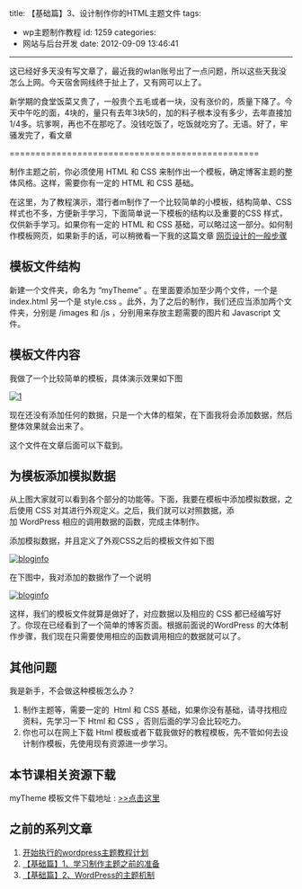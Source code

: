 title: 【基础篇】3、设计制作你的HTML主题文件
tags:
  - wp主题制作教程
id: 1259
categories:
  - 网站与后台开发
date: 2012-09-09 13:46:41
---

这已经好多天没有写文章了，最近我的wlan账号出了一点问题，所以这些天我没怎么上网。今天宿舍网线终于扯上了，又有网可以上了。

新学期的食堂饭菜又贵了，一般贵个五毛或者一块，没有涨价的，质量下降了。今天中午吃的面，4块的，量只有去年3块5的，加的料子根本没有多少，去年直接加1/4多。坑爹啊，再也不在那吃了。没钱吃饭了，吃饭就吃穷了。无语。好了，牢骚发完了，看文章

================================================

制作主题之前，你必须使用 HTML 和 CSS 来制作出一个模板，确定博客主题的整体风格。这样，需要你有一定的 HTML 和 CSS 基础。

在这里，为了教程演示，潜行者m制作了一个比较简单的小模板，结构简单、CSS样式也不多，方便新手学习，下面简单说一下模板的结构以及重要的CSS 样式，仅供新手学习。如果你有一定的 HTML 和 CSS 基础，可以略过这一部分。如何制作模板网页，如果新手的话，可以稍微看一下我的这篇文章 [网页设计的一般步骤](http://www.qianxingzhem.com/post-961.html)

## 模板文件结构

新建一个文件夹，命名为 “myTheme” 。在里面要添加至少两个文件，一个是 index.html 另一个是 style.css 。此外，为了之后的制作，我们还应当添加两个文件夹，分别是 /images 和 /js ，分别用来存放主题需要的图片和 Javascript 文件。

## 模板文件内容

我做了一个比较简单的模板，具体演示效果如下图

[![](http://qxzm-img.b0.upaiyun.com/blog/2012/09/1.jpg "1")](http://qxzm-img.b0.upaiyun.com/blog/2012/09/1.jpg)

现在还没有添加任何的数据，只是一个大体的框架，在下面我将会添加数据，然后整体效果就会出来了。

这个文件在文章后面可以下载到。

## 为模板添加模拟数据

从上图大家就可以看到各个部分的功能等。下面，我要在模板中添加模拟数据，之后使用 CSS 对其进行外观定义。之后，我们就可以对照数据，添加 WordPress 相应的调用数据的函数，完成主体制作。

添加模拟数据，并且定义了外观CSS之后的模板文件如下图

[![](http://qxzm-img.b0.upaiyun.com/blog/2012/09/6.jpg "bloginfo")](http://qxzm-img.b0.upaiyun.com/blog/2012/09/6.jpg)

在下图中，我对添加的数据作了一个说明

[![](http://qxzm-img.b0.upaiyun.com/blog/2012/09/7.jpg "bloginfo")](http://qxzm-img.b0.upaiyun.com/blog/2012/09/7.jpg)

这样，我们的模板文件就算是做好了，对应数据以及相应的 CSS 都已经编写好了。你现在已经看到了一个简单的博客页面。根据前面说的WordPress 的大体制作步骤，我们现在只需要使用相应的函数调用相应的数据就可以了。

## 其他问题

<div>

我是新手，不会做这种模板怎么办？

1.  制作主题等，需要一定的  Html 和 CSS 基础，如果你没有基础，请寻找相应资料，先学习一下 Html 和 CSS ，否则后面的学习会比较吃力。
2.  你也可以在网上下载 Html 模板或者下载我做好的教程模板，先不管如何去设计制作模板，先使用现有资源进一步学习。
</div>

## 本节课相关资源下载

myTheme 模板文件下载地址 : [&gt;&gt;点击这里](http://pan.baidu.com/share/link?shareid=30204&amp;uk=706095745)

## 之前的系列文章

1.  [开始执行的wordpress主题教程计划](http://www.qianxingzhem.com/post-1235.html)
2.  [【基础篇】1、学习制作主题之前的准备](http://www.qianxingzhem.com/post-1247.html)
3.  [【基础篇】2、WordPress的主题机制](http://www.qianxingzhem.com/post-1251.html)